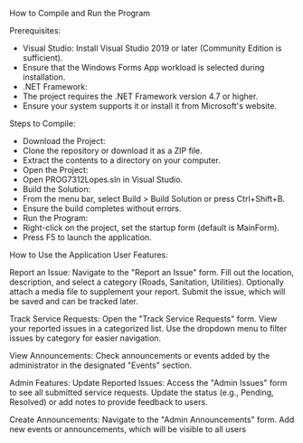 How to Compile and Run the Program

Prerequisites:
- Visual Studio:
Install Visual Studio 2019 or later (Community Edition is sufficient).
- Ensure that the Windows Forms App workload is selected during installation.
- .NET Framework:
- The project requires the .NET Framework version 4.7 or higher.
- Ensure your system supports it or install it from Microsoft's website.
  
Steps to Compile:
- Download the Project:
- Clone the repository or download it as a ZIP file.
- Extract the contents to a directory on your computer.
- Open the Project:
- Open PROG7312Lopes.sln in Visual Studio.
- Build the Solution:
- From the menu bar, select Build > Build Solution or press Ctrl+Shift+B.
- Ensure the build completes without errors.
- Run the Program:
- Right-click on the project, set the startup form (default is MainForm).
- Press F5 to launch the application.


How to Use the Application
User Features:

Report an Issue:
Navigate to the "Report an Issue" form.
Fill out the location, description, and select a category (Roads, Sanitation, Utilities).
Optionally attach a media file to supplement your report.
Submit the issue, which will be saved and can be tracked later.

Track Service Requests:
Open the "Track Service Requests" form.
View your reported issues in a categorized list.
Use the dropdown menu to filter issues by category for easier navigation.

View Announcements:
Check announcements or events added by the administrator in the designated "Events" section.

Admin Features:
Update Reported Issues:
Access the "Admin Issues" form to see all submitted service requests.
Update the status (e.g., Pending, Resolved) or add notes to provide feedback to users.

Create Announcements:
Navigate to the "Admin Announcements" form.
Add new events or announcements, which will be visible to all users
